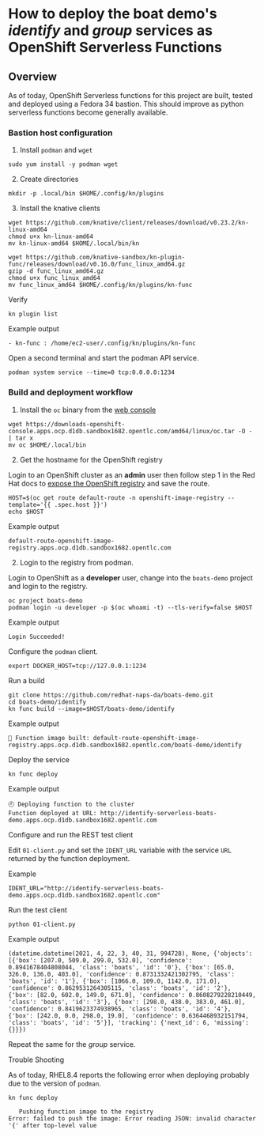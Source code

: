 # How to deploy the boat demo's *identify* and *group* services as OpenShift Serverless Functions

## Overview

As of today, OpenShift Serverless functions for this project are built, tested and deployed using a Fedora 34 bastion. 
This should improve as python serverless functions become generally available.

### Bastion host configuration

1) Install `podman` and `wget`

```
sudo yum install -y podman wget
```

2) Create directories

```
mkdir -p .local/bin $HOME/.config/kn/plugins
```

3) Install the knative clients

```
wget https://github.com/knative/client/releases/download/v0.23.2/kn-linux-amd64
chmod u+x kn-linux-amd64
mv kn-linux-amd64 $HOME/.local/bin/kn
```

```
wget https://github.com/knative-sandbox/kn-plugin-func/releases/download/v0.16.0/func_linux_amd64.gz
gzip -d func_linux_amd64.gz
chmod u+x func_linux_amd64
mv func_linux_amd64 $HOME/.config/kn/plugins/kn-func
```

Verify
```
kn plugin list
```

Example output
```
- kn-func : /home/ec2-user/.config/kn/plugins/kn-func
```

Open a second terminal and start the podman API service.
```
podman system service --time=0 tcp:0.0.0.0:1234
```

### Build and deployment workflow

1) Install the `oc` binary from the [web console](https://console-openshift-console.apps.ocp.d1db.sandbox1682.opentlc.com/command-line-tools)
```
wget https://downloads-openshift-console.apps.ocp.d1db.sandbox1682.opentlc.com/amd64/linux/oc.tar -O - | tar x
mv oc $HOME/.local/bin
```

2) Get the hostname for the OpenShift registry

Login to an OpenShift cluster as an **admin** user then follow step 1 in the Red Hat docs to [expose the OpenShift registry](https://docs.openshift.com/container-platform/4.7/registry/securing-exposing-registry.html#registry-exposing-secure-registry-manually_securing-exposing-registry) and save the route.
```
HOST=$(oc get route default-route -n openshift-image-registry --template='{{ .spec.host }}')
echo $HOST
```

Example output
```
default-route-openshift-image-registry.apps.ocp.d1db.sandbox1682.opentlc.com
```

2) Login to the registry from podman.

Login to OpenShift as a **developer** user, change into the `boats-demo` project and login to the registry.

```
oc project boats-demo
podman login -u developer -p $(oc whoami -t) --tls-verify=false $HOST
```

Example output
```
Login Succeeded!
```

Configure the `podman` client.
```
export DOCKER_HOST=tcp://127.0.0.1:1234
```

Run a build
```
git clone https://github.com/redhat-naps-da/boats-demo.git
cd boats-demo/identify
kn func build --image=$HOST/boats-demo/identify
```

Example output
```
🙌 Function image built: default-route-openshift-image-registry.apps.ocp.d1db.sandbox1682.opentlc.com/boats-demo/identify
```

Deploy the service
```
kn func deploy
```

Example output
```
🕘 Deploying function to the cluster
Function deployed at URL: http://identify-serverless-boats-demo.apps.ocp.d1db.sandbox1682.opentlc.com
```

Configure and run the REST test client

Edit `01-client.py` and set the `IDENT_URL` variable with the service `URL` returned by the function deployment.

Example
```
IDENT_URL="http://identify-serverless-boats-demo.apps.ocp.d1db.sandbox1682.opentlc.com"
```

Run the test client
```
python 01-client.py
```

Example output
```
(datetime.datetime(2021, 4, 22, 3, 40, 31, 994728), None, {'objects': [{'box': [207.0, 509.0, 299.0, 532.0], 'confidence': 0.8941678404808044, 'class': 'boats', 'id': '0'}, {'box': [65.0, 326.0, 136.0, 403.0], 'confidence': 0.8731332421302795, 'class': 'boats', 'id': '1'}, {'box': [1066.0, 109.0, 1142.0, 171.0], 'confidence': 0.8629531264305115, 'class': 'boats', 'id': '2'}, {'box': [82.0, 602.0, 149.0, 671.0], 'confidence': 0.8608279228210449, 'class': 'boats', 'id': '3'}, {'box': [298.0, 438.0, 383.0, 461.0], 'confidence': 0.8419623374938965, 'class': 'boats', 'id': '4'}, {'box': [242.0, 0.0, 298.0, 19.0], 'confidence': 0.6364468932151794, 'class': 'boats', 'id': '5'}], 'tracking': {'next_id': 6, 'missing': {}}})
```

Repeat the same for the *group* service.

Trouble Shooting

As of today, RHEL8.4 reports the following error when deploying probably due
to the version of `podman`.

```
kn func deploy

   Pushing function image to the registry
Error: failed to push the image: Error reading JSON: invalid character '{' after top-level value
```
